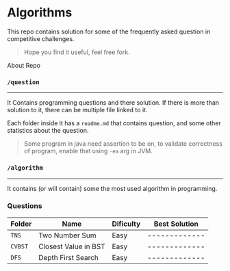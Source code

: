 # Algorithms

This repo contains solution for some of the frequently asked question in competitive challenges.

> Hope you find it useful, feel free fork.

About Repo

### `/question`

---

It Contains programming questions and there solution. If there is more than solution to it, there can be multiple file linked to it.

Each folder inside it has a `readme.md` that contains question, and some other statistics about the question.

> Some program in java need assertion to be on, to validate correctness of program, enable that using `-ea` arg in JVM.

### `/algorithm`

---

It contains (or will contain) some the most used algorithm in programming.

### Questions

| Folder  | Name                 | Dificulty | Best Solution |
| ------- | -------------------- | --------- | ------------- |
| `TNS`   | Two Number Sum       | Easy      | ------------- |
| `CVBST` | Closest Value in BST | Easy      | ------------- |
| `DFS`   | Depth First Search   | Easy      | ------------- |
